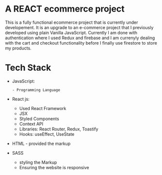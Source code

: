 # A REACT ecommerce project

This is a fully functional ecommerce project that is currently under developement. It is an upgrade to an e-commerce project that I previously developed using plain Vanilla JavaScript. Currently I am done with authentication where I used Redux and firebase and I am currenyly dealing with the cart and checkout functionality before I finally use firestore to store my products. 

# Tech Stack

- JavaScript:

      - Programming Language
 
- React js:
       
     - Used React Framework
     - JSX
     - Styled Components
     - Context API
     - Libraries: React Router, Redux, Toastify
     - Hooks: useEffect, UseState
      
- HTML - provided the markup
- SASS 
     - styling the Markup
     - Ensuring the website is responsive
